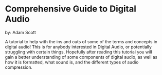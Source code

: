 # Comprehensive Guide to Digital Audio
by: Adam Scott

A tutorial to help with the ins and outs of some of the terms and concepts in digital audio!  This is for anybody interested in Digital Audio, or potentially struggling with certain things.  Hopefully after reading this tutorial you will gain a better understanding of some components of digital audio, as well as how it is formatted, what sound is, and the different types of audio compression.
